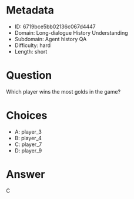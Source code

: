 # Metadata

- ID: 6719bce5bb02136c067d4447
- Domain: Long-dialogue History Understanding
- Subdomain: Agent history QA
- Difficulty: hard
- Length: short

# Question

Which player wins the most golds in the game?

# Choices

- A: player_3
- B: player_4
- C: player_7
- D: player_9

# Answer

C
